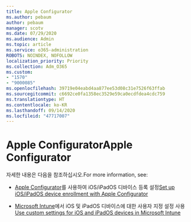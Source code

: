 ```yaml
---
title: Apple Configurator
ms.author: pebaum
author: pebaum
manager: scotv
ms.date: 07/29/2020
ms.audience: Admin
ms.topic: article
ms.service: o365-administration
ROBOTS: NOINDEX, NOFOLLOW
localization_priority: Priority
ms.collection: Adm_O365
ms.custom:
- "1570"
- "9000085"
ms.openlocfilehash: 39719e04eabd4aa877ee53d08c31e7526f63ffab
ms.sourcegitcommit: c6692ce0fa1358ec3529e59ca0ecdfdea4cdc759
ms.translationtype: HT
ms.contentlocale: ko-KR
ms.lasthandoff: 09/14/2020
ms.locfileid: "47717007"
---
```

# <a name="apple-configurator"></a><span data-ttu-id="4992b-102">Apple Configurator</span><span class="sxs-lookup"><span data-stu-id="4992b-102">Apple Configurator</span></span>

<span data-ttu-id="4992b-103">자세한 내용은 다음을 참조하십시오.</span><span class="sxs-lookup"><span data-stu-id="4992b-103">For more information, see:</span></span> 

- <span data-ttu-id="4992b-104">[Apple Configurator](https://docs.microsoft.com/intune/apple-configurator-enroll-ios)를 사용하여 iOS/iPadOS 디바이스 등록 설정</span><span class="sxs-lookup"><span data-stu-id="4992b-104">[Set up iOS/iPadOS device enrollment with Apple Configurator](https://docs.microsoft.com/intune/apple-configurator-enroll-ios)</span></span>

- <span data-ttu-id="4992b-105">[Microsoft Intune](https://docs.microsoft.com/intune/custom-settings-ios)에서 iOS 및 iPadOS 디바이스에 대한 사용자 지정 설정 사용</span><span class="sxs-lookup"><span data-stu-id="4992b-105">[Use custom settings for iOS and iPadOS devices in Microsoft Intune](https://docs.microsoft.com/intune/custom-settings-ios)</span></span>